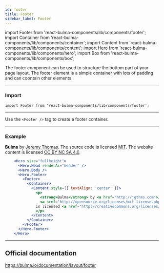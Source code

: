 ```yaml
---
id: footer
title: Footer
sidebar_label: Footer
---
```

import Footer from 'react-bulma-components/lib/components/footer';
import Container from 'react-bulma-components/lib/components/container';
import Content from 'react-bulma-components/lib/components/content';
import Hero from 'react-bulma-components/lib/components/hero';
import Box from 'react-bulma-components/lib/components/box';



The footer component can be used to structure the bottom part of your page layout. The footer element is a simple container with lots of padding and can coontain other elements.

---
### **Import**


```shell
import Footer from 'react-bulma-components/lib/components/footer';
```


---
Use the ```<Footer />``` tag to create a footer container.

---

### **Example**

<div> 
    <Hero size="fullheight">
      <Hero.Head renderAs="header" />
      <Hero.Body />
      <Hero.Footer>
        <Footer>
          <Container>
            <Content style={{ textAlign: 'center' }}>
              <p>
                <strong>Bulma</strong> by <a href="http://jgthms.com">Jeremy Thomas</a>. The source code is licensed
                <a href="http://opensource.org/licenses/mit-license.php">MIT</a>. The website content
              is licensed <a href="http://creativecommons.org/licenses/by-nc-sa/4.0/">CC BY NC SA 4.0</a>.
              </p>
            </Content>
          </Container>
        </Footer>
      </Hero.Footer>
    </Hero>
</div>




```jsx
    <Hero size="fullheight">
      <Hero.Head renderAs="header" />
      <Hero.Body />
      <Hero.Footer>
        <Footer>
          <Container>
            <Content style={{ textAlign: 'center' }}>
              <p>
                <strong>Bulma</strong> by <a href="http://jgthms.com">Jeremy Thomas</a>. The source code is licensed
                <a href="http://opensource.org/licenses/mit-license.php">MIT</a>. The website content
              is licensed <a href="http://creativecommons.org/licenses/by-nc-sa/4.0/">CC BY NC SA 4.0</a>.
              </p>
            </Content>
          </Container>
        </Footer>
      </Hero.Footer>
    </Hero>
```
---

## Official documentation

https://bulma.io/documentation/layout/footer